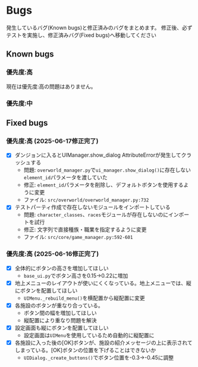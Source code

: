 # Bugs

発生しているバグ(Known bugs)と修正済みのバグをまとめます。
修正後、必ずテストを実施し、修正済みバグ(Fixed bugs)へ移動してください

## Known bugs

### 優先度:高

現在は優先度:高の問題はありません。

### 優先度:中


## Fixed bugs

### 優先度:高 (2025-06-17修正完了)

- [x] ダンジョンに入るとUIManager.show_dialog AttributeErrorが発生してクラッシュする
    - 問題: `overworld_manager.py`で`ui_manager.show_dialog()`に存在しない`element_id`パラメータを渡していた
    - 修正: `element_id`パラメータを削除し、デフォルトボタンを使用するように変更
    - ファイル: `src/overworld/overworld_manager.py:732`
- [x] テストパーティ作成で存在しないモジュールをインポートしている
    - 問題: `character_classes`、`races`モジュールが存在しないのにインポートを試行
    - 修正: 文字列で直接種族・職業を指定するように変更
    - ファイル: `src/core/game_manager.py:592-601`

### 優先度:高 (2025-06-16修正完了)

- [x] 全体的にボタンの高さを増加してほしい
    - `base_ui.py`でボタン高さを0.15→0.22に増加
- [x] 地上メニューのレイアウトが使いにくくなっている。地上メニューでは、縦にボタンを配置してほしい
    - `UIMenu._rebuild_menu()`を横配置から縦配置に変更
- [x] 各施設のボタンが重なり合っている。
    - ボタン間の幅を増加してほしい
    - 縦配置により重なり問題を解決
- [x] 設定画面も縦にボタンを配置してほしい
    - 設定画面は`UIMenu`を使用しているため自動的に縦配置に
- [x] 各施設に入った後の[OK]ボタンが、施設の紹介メッセージの上に表示されてしまっている。[OK]ボタンの位置を下げることはできないか
    - `UIDialog._create_buttons()`でボタン位置を-0.3→-0.45に調整

